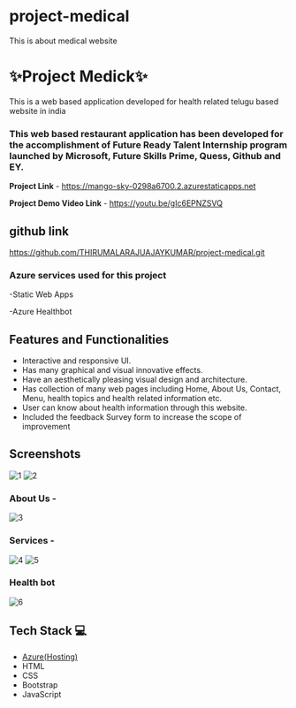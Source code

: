 # project-medical
This is about medical website
# ✨Project Medick✨

This is a web based application developed for health related telugu based website in india

### This web based restaurant application has been developed for the accomplishment of Future Ready Talent Internship program launched by Microsoft, Future Skills Prime, Quess, Github and EY.


**Project Link** - https://mango-sky-0298a6700.2.azurestaticapps.net

**Project Demo Video Link** - https://youtu.be/gIc6EPNZSVQ
## github link
https://github.com/THIRUMALARAJUAJAYKUMAR/project-medical.git
### Azure services used for this project

-Static Web Apps

-Azure Healthbot

## Features and Functionalities 

- Interactive and responsive UI.
- Has many graphical and visual innovative effects.
- Have an aesthetically pleasing visual design and architecture.
- Has collection of many web pages including Home, About Us, Contact, Menu, health topics and health related information etc.
- User can know about health information through this website.
- Included the feedback Survey form to increase the scope of improvement 

## Screenshots
![1](https://user-images.githubusercontent.com/111361431/213677209-9cfcfb77-0abf-4974-a043-8ddce814124d.jpg)
![2](https://user-images.githubusercontent.com/111361431/213677217-ad7b7e00-5aac-41d0-b8f0-944c403d7b21.jpg)

 


   

### About Us -


![3](https://user-images.githubusercontent.com/111361431/213677235-05243a7c-90a9-41c6-bfa3-d3d742440ada.jpg)





### Services -

![4](https://user-images.githubusercontent.com/111361431/213677286-01756fe0-5c5c-43c2-b9fd-5f0bb7450679.jpg)
![5](https://user-images.githubusercontent.com/111361431/213677408-ecb366b7-28c1-4989-a2cd-52217751283d.jpg)


### Health bot
![6](https://user-images.githubusercontent.com/111361431/213677419-3ee24850-8872-4755-9fff-d5b3f16d6925.jpg)






## Tech Stack 💻

- [Azure(Hosting)](https://azure.microsoft.com/en-in/features/azure-portal/)
- HTML
- CSS
- Bootstrap
- JavaScript
